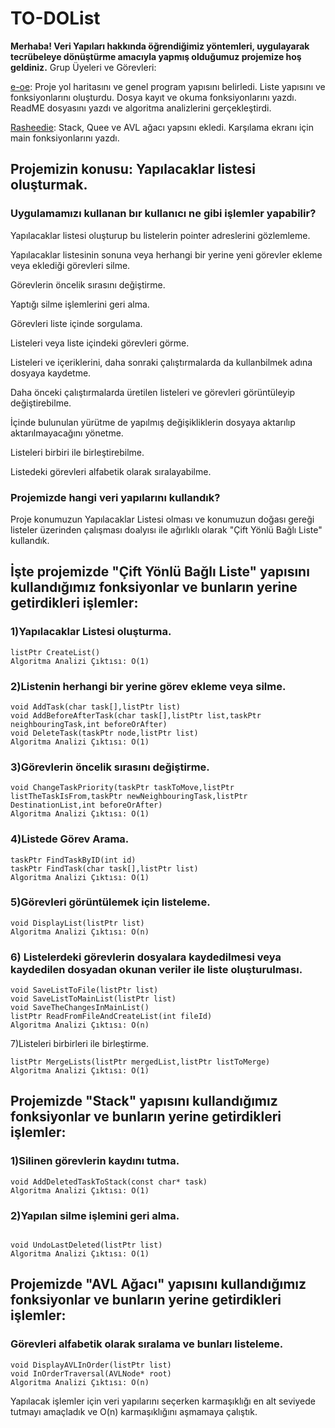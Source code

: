 # TO-DOList

 **Merhaba! Veri Yapıları hakkında öğrendiğimiz yöntemleri, uygulayarak tecrübeleye dönüştürme amacıyla yapmış olduğumuz projemize hoş geldiniz.**
Grup Üyeleri ve Görevleri: 

[e-oe](https://github.com/e-oe): Proje yol haritasını ve genel program yapısını belirledi. Liste yapısını ve fonksiyonlarını oluşturdu. Dosya kayıt ve okuma fonksiyonlarını yazdı. ReadME dosyasını yazdı ve algoritma analizlerini gerçekleştirdi.

[Rasheedie](https://github.com/Rasheedie): Stack, Quee ve AVL ağacı yapsını ekledi. Karşılama ekranı için main fonksiyonlarını yazdı.

## Projemizin konusu: Yapılacaklar listesi oluşturmak.
### Uygulamamızı kullanan bır kullanıcı ne gibi işlemler yapabilir? 

Yapılacaklar listesi oluşturup bu listelerin pointer adreslerini gözlemleme.

Yapılacaklar listesinin sonuna veya herhangi bir yerine yeni görevler ekleme veya eklediği görevleri silme.

Görevlerin öncelik sırasını değiştirme.

Yaptığı silme işlemlerini geri alma.

Görevleri liste içinde sorgulama.

Listeleri veya liste içindeki görevleri görme.

Listeleri ve içeriklerini, daha sonraki çalıştırmalarda da kullanbilmek adına dosyaya kaydetme.

Daha önceki çalıştırmalarda üretilen listeleri ve görevleri görüntüleyip değiştirebilme.

İçinde bulunulan yürütme de yapılmış değişikliklerin dosyaya aktarılıp aktarılmayacağını yönetme.

Listeleri birbiri ile birleştirebilme.

Listedeki görevleri alfabetik olarak sıralayabilme.

### Projemizde hangi veri yapılarını kullandık?

Proje konumuzun Yapılacaklar Listesi olması ve konumuzun doğası gereği listeler üzerinden çalışması doalyısı ile ağırlıklı olarak "Çift Yönlü Bağlı Liste" kullandık. 
## İşte projemizde "Çift Yönlü Bağlı Liste" yapısını kullandığımız fonksiyonlar ve bunların yerine getirdikleri işlemler:

### 1)Yapılacaklar Listesi oluşturma.
```
listPtr CreateList()
Algoritma Analizi Çıktısı: O(1)
```
### 2)Listenin herhangi bir yerine görev ekleme veya silme.
```
void AddTask(char task[],listPtr list)
void AddBeforeAfterTask(char task[],listPtr list,taskPtr neighbouringTask,int beforeOrAfter)
void DeleteTask(taskPtr node,listPtr list)
Algoritma Analizi Çıktısı: O(1)
```
### 3)Görevlerin öncelik sırasını değiştirme.
```
void ChangeTaskPriority(taskPtr taskToMove,listPtr listTheTaskIsFrom,taskPtr newNeighbouringTask,listPtr DestinationList,int beforeOrAfter)
Algoritma Analizi Çıktısı: O(1)
```
### 4)Listede Görev Arama.
```
taskPtr FindTaskByID(int id)
taskPtr FindTask(char task[],listPtr list)
Algoritma Analizi Çıktısı: O(1)
```
### 5)Görevleri görüntülemek için listeleme.
```
void DisplayList(listPtr list)
Algoritma Analizi Çıktısı: O(n)
```
### 6) Listelerdeki görevlerin dosyalara kaydedilmesi veya kaydedilen dosyadan okunan veriler ile liste oluşturulması.
```
void SaveListToFile(listPtr list)
void SaveListToMainList(listPtr list)
void SaveTheChangesInMainList()
listPtr ReadFromFileAndCreateList(int fileId)
Algoritma Analizi Çıktısı: O(n)
```
7)Listeleri birbirleri ile birleştirme.
```
listPtr MergeLists(listPtr mergedList,listPtr listToMerge)
Algoritma Analizi Çıktısı: O(1)
```
## Projemizde "Stack" yapısını kullandığımız fonksiyonlar ve bunların yerine getirdikleri işlemler:
### 1)Silinen görevlerin kaydını tutma.
```
void AddDeletedTaskToStack(const char* task)
Algoritma Analizi Çıktısı: O(1)
```
### 2)Yapılan silme işlemini geri alma.
```

void UndoLastDeleted(listPtr list)
Algoritma Analizi Çıktısı: O(1)
```
## Projemizde "AVL Ağacı" yapısını kullandığımız fonksiyonlar ve bunların yerine getirdikleri işlemler:
### Görevleri alfabetik olarak sıralama ve bunları listeleme.
```
void DisplayAVLInOrder(listPtr list)
void InOrderTraversal(AVLNode* root) 
Algoritma Analizi Çıktısı: O(n)
```
Yapılacak işlemler için veri yapılarını seçerken karmaşıklığı en alt seviyede tutmayı amaçladık ve O(n) karmaşıklığını aşmamaya çalıştık.




